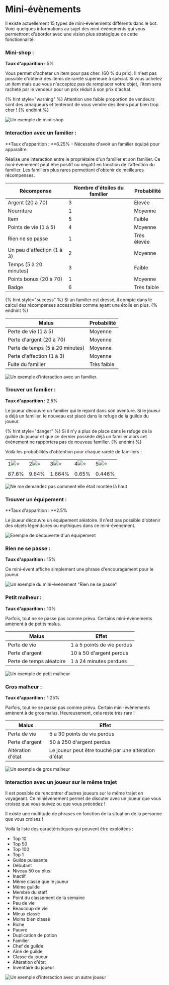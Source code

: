 # Mini-évènements

Il existe actuellement 15 types de mini-évènements différents dans le bot. Voici quelques informations au sujet des mini-évènements qui vous permettront d'aborder avec une vision plus stratégique de cette fonctionnalité.

### Mini-shop :

**Taux d'apparition :** 5%

Vous permet d'acheter un item pour pas cher. (60 % du prix). Il n'est pas possible d'obtenir des items de rareté supérieure à spécial. Si vous achetez un item mais que vous n'acceptez pas de remplacer votre objet, l'item sera racheté par le vendeur pour un prix réduit à son prix d'achat.

{% hint style="warning" %}
Attention une faible proportion de vendeurs sont des arnaqueurs et tenteront de vous vendre des items pour bien trop cher !
{% endhint %}

![Un exemple de mini-shop](<../.gitbook/assets/image (44).png>)

### Interaction avec un familier :

\*\*Taux d'apparition : \*\*6.25% - Nécessite d'avoir un familier équipé pour apparaître.

Réalise une interaction entre le propriétaire d'un familier et son familier. Ce mini-évènement peut être positif ou négatif en fonction de l'affection du familier. Les familiers plus rares permettent d'obtenir de meilleures récompenses.

| Récompense                 | Nombre d'étoiles du familier | Probabilité |
| -------------------------- | ---------------------------- | ----------- |
| Argent (20 à 70)           | 3                            | Élevée      |
| Nourriture                 | 1                            | Moyenne     |
| Item                       | 5                            | Faible      |
| Points de vie (1 à 5)      | 4                            | Moyenne     |
| Rien ne se passe           | 1                            | Très élevée |
| Un peu d'affection (1 à 3) | 2                            | Moyenne     |
| Temps (5 à 20 minutes)     | 3                            | Faible      |
| Points bonus (20 à 70)     | 1                            | Moyenne     |
| Badge                      | 6                            | Très faible |

{% hint style="success" %}
Si un familier est dressé, il compte dans le calcul des récompenses accessibles comme ayant une étoile en plus.
{% endhint %}

| Malus                           | Probabilité |
| ------------------------------- | ----------- |
| Perte de vie (1 à 5)            | Moyenne     |
| Perte d'argent (20 à 70)        | Moyenne     |
| Perte de temps (5 à 20 minutes) | Moyenne     |
| Perte d'affection (1 à 3)       | Moyenne     |
| Fuite du familier               | Très faible |

![Un exemple d'interaction avec un familier.](<../.gitbook/assets/image (45).png>)

### Trouver un familier :

**Taux d'apparition :** 2.5%

Le joueur découvre un familier qui le rejoint dans son aventure. Si le joueur a déjà un familier, le nouveau est placé dans le refuge de la guilde du joueur.

{% hint style="danger" %}
Si il n'y a plus de place dans le refuge de la guilde du joueur et que ce dernier possède déjà un familier alors cet évènement ne rapportera pas de nouveau familier.
{% endhint %}

Voilà les probabilités d'obtention pour chaque rareté de familiers :

|                                                                             |                                                                             |                                                                             |                                                                             |                                                                             |
| --------------------------------------------------------------------------- | --------------------------------------------------------------------------- | --------------------------------------------------------------------------- | --------------------------------------------------------------------------- | --------------------------------------------------------------------------- |
| 1![:star:](https://discord.com/assets/141d49436743034a59dec6bd5618675d.svg) | 2![:star:](https://discord.com/assets/141d49436743034a59dec6bd5618675d.svg) | 3![:star:](https://discord.com/assets/141d49436743034a59dec6bd5618675d.svg) | 4![:star:](https://discord.com/assets/141d49436743034a59dec6bd5618675d.svg) | 5![:star:](https://discord.com/assets/141d49436743034a59dec6bd5618675d.svg) |
| 87.6%                                                                       | 9.64%                                                                       | 1.664%                                                                      | 0.65%                                                                       | 0.446%                                                                      |

![Ne me demandez pas comment elle était montée là haut](<../.gitbook/assets/image (52).png>)

### Trouver un équipement :

**Taux d'apparition : **2.5%

Le joueur découvre un équipement aléatoire. Il n'est pas possible d'obtenir des objets légendaires ou mythiques dans ce mini-évènement.

![Exemple de découverte d'un équipement](<../.gitbook/assets/image (53).png>)

### Rien ne se passe :

**Taux d'apparition :** 15%

Ce mini-évent affiche simplement une phrase d'encouragement pour le joueur.

![Un exemple du mini-évènement "Rien ne se passe"](<../.gitbook/assets/image (55).png>)

### Petit malheur :

**Taux d'apparition :** 10%

Parfois, tout ne se passe pas comme prévu. Certains mini-évènements amènent à de petits malus.

| Malus                    | Effet                      |
| ------------------------ | -------------------------- |
| Perte de vie             | 1 à 5 points de vie perdus |
| Perte d'argent           | 10 à 50 d'argent perdus    |
| Perte de temps aléatoire | 1 à 24 minutes perdues     |

![Un exemple de petit malheur](<../.gitbook/assets/image (56).png>)

### Gros malheur :

**Taux d'apparition :** 1.25%

Parfois, tout ne se passe pas comme prévu. Certain mini-évènements amènent à de gros malus. Heureusement, cela reste très rare !

| Malus             | Effet                                                |
| ----------------- | ---------------------------------------------------- |
| Perte de vie      | 5 à 30 points de vie perdus                          |
| Perte d'argent    | 50 à 250 d'argent perdus                             |
| Altération d'état | Le joueur peut être touché par une altération d'état |

![Un exemple de gros malheur](<../.gitbook/assets/image (57).png>)

### Interaction avec un joueur sur le même trajet

Il est possible de rencontrer d'autres joueurs sur le même trajet en voyageant. Ce miniévènement permet de discuter avec un joueur que vous croisez que vous suivez ou que vous précédez !

Il existe une multitude de phrases en fonction de la situation de la personne que vous croisez !

Voilà la liste des caractéristiques qui peuvent être exploitées :

* Top 10
* Top 50
* Top 100
* Top 1
* Guilde puissante
* Débutant
* Niveau 50 ou plus
* Inactif
* Même classe que le joueur
* Même guilde
* Membre du staff
* Point du classement de la semaine
* Peu de vie
* Beaucoup de vie
* Mieux classé
* Moins bien classé
* Riche
* Pauvre
* Duplication de potion
* Familier
* Chef de guilde
* Aîné de guilde
* Classe du joueur
* Altération d'état
* Inventaire du joueur

![Un exemple d'interaction avec un autre joueur](<../.gitbook/assets/image (58).png>)
